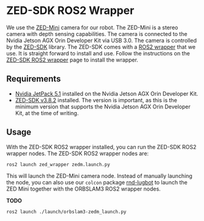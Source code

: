 # ZED-SDK ROS2 Wrapper

We use the [ZED-Mini](https://www.stereolabs.com/zed-mini/) camera for our robot. The ZED-Mini is a stereo camera with depth sensing capabilities. The camera is connected to the Nvidia Jetson AGX Orin Developer Kit via USB 3.0. The camera is controlled by the [ZED-SDK](https://www.stereolabs.com/developers/release/3.5/api/index.html) library. The ZED-SDK comes with a [ROS2 wrapper](https://www.stereolabs.com/docs/ros2/) that we use. It is straight forward to install and use. Follow the instructions on the [ZED-SDK ROS2 wrapper](https://www.stereolabs.com/docs/ros2/) page to install the wrapper. 

## Requirements

- [Nvidia JetPack 5.1](https://developer.nvidia.com/embedded/jetpack) installed on the Nvidia Jetson AGX Orin Developer Kit.
- [ZED-SDK v3.8.2](https://www.stereolabs.com/developers/release/) installed. The version is important, as this is the minimum version that supports the Nvidia Jetson AGX Orin Developer Kit, at the time of writing.

## Usage

With the ZED-SDK ROS2 wrapper installed, you can run the ZED-SDK ROS2 wrapper nodes. The ZED-SDK ROS2 wrapper nodes are:

```bash
ros2 launch zed_wrapper zedm.launch.py
```

This will launch the ZED-Mini camera node. Instead of manually launching the node, you can also use our `colcon` package [rnd-lugbot](https://github.com/Multi-Agent-Robotics/rnd-lugbot) to launch the ZED Mini together with the ORBSLAM3 ROS2 wrapper nodes. 


**TODO**

```bash
ros2 launch ./launch/orbslam3-zedm_launch.py
```
